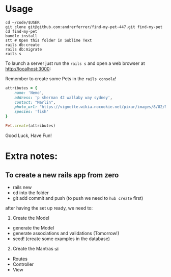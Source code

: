 # Usage
```
cd ~/code/$USER
git clone git@github.com:andrerferrer/find-my-pet-447.git find-my-pet
cd find-my-pet
bundle install
stt # Open this folder in Sublime Text
rails db:create
rails db:migrate
rails s
```

To launch a server just run the `rails s` and open a web browser at [http://localhost:3000](http://localhost:3000):

Remember to create some Pets in the `rails console`!

```ruby
attributes = {
	name: 'Nemo', 
	address: 'p sherman 42 wallaby way sydney', 
	contact: "Marlin", 
	photo_url: "https://vignette.wikia.nocookie.net/pixar/images/8/82/Nemo.png/revision/latest/scale-to-width-down/310?cb=20200205005643&path-prefix=pt",
	species: 'fish'
}

Pet.create(attributes)
```

Good Luck, Have Fun!

# Extra notes:
## To create a new rails app from zero

- rails new
- cd into the folder
- git add commit and push (to push we need to `hub create` first)

after having the set up ready, we need to:

1. Create the Model

- generate the Model
- generate associations and validations (Tomorrow!)
- seed! (create some examples in the database)

2. Create the Mantras 🕉

- Routes
- Controller
- View

